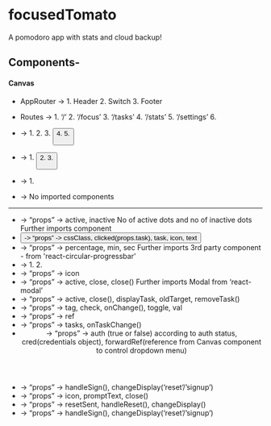 # focusedTomato
A pomodoro app with stats and cloud backup!

## Components-
#### Canvas
* AppRouter -> 1. Header  2. Switch <PrivateRouter> 3. Footer
* Routes -> 1. ‘/’ <Signin> 2. ‘/focus’ <Focus>  3. ‘/tasks’ <Tasks>  4. ‘/stats’ <Stats> 5. ‘/settings’ <Settings>   6. <NotFoundPage>


* <Focus> -> 1. <Indicators> 2. <Clock>   3. <Button>  4. <TaskList> 5. <Sound>
* <Tasks> -> 1. <Button> 2. <ModalAddNewTask> 3. <ModalEditTask>
* <Settings> -> 1. <SettingItem>
* <Signin> -> No imported components
_________________________________________________________________________
* <Indicators> -> “props” -> active, inactive 
    No of active dots and no of inactive dots
    Further imports <Indicator> component
* <Button> -> “props” -> cssClass, clicked(props.task), task, icon, text
* <Clock> -> “props” -> percentage, min, sec
    Further imports 3rd party component - <CircularProgressbar> from 'react-circular-progressbar'
* <Footer> -> 1. <Link>  2.<Icon>
* <Icon> -> “props”  -> icon
* <ModalAddNewTask> -> “props” -> active, close, close()
    Further imports Modal from ‘react-modal’
* <ModalEditTask> ->  “props” -> active, close(), displayTask, oldTarget, removeTask()
* <SettingItem> -> “props” -> tag, check, onChange(), toggle, val
* <Sound> -> “props” -> ref
* <TaskList> -> “props” -> tasks, onTaskChange()
* <Header> -> “props” -> auth (true or false) according to auth status, cred(credentials object),  forwardRef(reference from Canvas component to control dropdown menu)
* <Login> -> “props” -> handleSign(), changeDisplay(‘reset’/’signup’)
* <Prompt> -> “props” -> icon, promptText, close()
* <Reset> -> “props” -> resetSent, handleReset(), changeDisplay()
* <Signup> -> “props” -> handleSign(), changeDisplay(‘reset’/’signup’)
